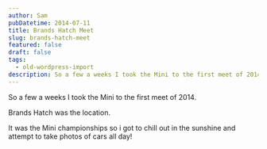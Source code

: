 ```yaml
---
author: Sam
pubDatetime: 2014-07-11
title: Brands Hatch Meet
slug: brands-hatch-meet
featured: false
draft: false
tags:
  - old-wordpress-import
description: So a few a weeks I took the Mini to the first meet of 2014
---
```


So a few a weeks I took the Mini to the first meet of 2014. 

Brands Hatch was the location.

It was the Mini championships so i got to chill out in the sunshine and attempt to take photos of cars all day!